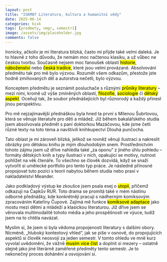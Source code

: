 ```yaml
---
layout: post
title: "ISKM07 Literatura, kultura a humanitní vědy"
date: 2025-06-14
categories: kisk
tags: [predmety, nmgr, semestr1]
image: /assets/img/placeholder.jpg
comments: false
---
```


<p>Ironicky, ačkoliv je mi literatura blízká, často mi přijde také velmi daleká. Je to hlavně z toho důvodu, že nemám moc načtenou klasiku, a už vůbec ne českou tvorbu. Současně nejsem moc fanoušek oblastí <mark>historie</mark>, <mark>náboženství</mark> nebo <mark>česká tradice</mark>, které jsou velmi provázané. Absolvování předmětu tak pro mě bylo výzvou. Rozumět všem odkazům, přestože jste hodně zmiňovaných děl a autorstva nečetli, bylo výzvou.</p>

<p>Konceptem předmětu je seznámit posluchače s různými <mark>průniky literatury</mark> – mezi nimi, kromě už výše zmíněných oblastí, <mark>filozofie</mark>, <mark>sociologie</mark> či <mark>dětský aspekt</mark>. Oceňuji tak, že soubor přednášejících byl různorodý a každý přinesl jinou perspektivu.</p>

<p>Pro mě nejzajímavější přednáškou byla hned ta první s Milenou Šubrtovou, která se věnuje literatuře pro děti a mládež. Již během bakalářského studia jsem absolvovala předmět s paní doktorkou Mazáčovou, kde jsme četli různé texty na toto téma a navštívili knihkupectví Dlouhá punčocha.</p>

<p>Tato oblast je mi zároveň blízká, jelikož se rovněž věnuji ilustraci a nakreslit obrázky pro dětskou knihu je mým dlouhodobým snem. Prostřednictvím tohoto zájmu jsem už dříve nahlédla také „za oponu“ z jiného úhlu pohledu – formáty dětských knih a typy ilustrací v nich, opakující se motivy, nutnost pohlížet na věk čtenáře. To všechno se člověk dozvídá, když se snaží vytvořit si umělecké portfolio pro tento typ práce. Je následně přínosné propojovat tuto pozici s teorií nabytou během studia nebo praxí v nakladatelství Meander.</p>

<p>Jako podkladový výstup ke zkoušce jsem psala esej o <mark>utopii</mark>, přičemž odkazuji na Čapkův RUR. Toto drama se promítá také v mém nástinu odborné přednášky, kde konkrétněji pracuji s nádherným komiksovým zpracováním Kateřiny Čupové. Zajímá mě funkce <mark>komiksové adaptace</mark> jako mostu mezi dětmi a mládeží a klasickou literaturou. Již dříve jsem se věnovala multimodalitě tohoto média a jeho prospěšnosti ve výuce, tudíž jsem na to chtěla navázat.</p>

<p>Myslím si, že jsem si byla vědoma propojenosti literatury s dalšími obory. Nicméně, „hluboký kontextový vhled“, jak se píše v osnově, do propojujících aspektů si člověk neosvojí za jeden semestr. V tomto ohledu ve mně kurz vyvolal uvědomění, že vážně <mark>musím více číst</mark> a doplnit si mezery – ostatně stejně jako jiné literárně zaměřené předměty tento semestr. Je to nekonečný proces dohánění a osvojování si.</p>
